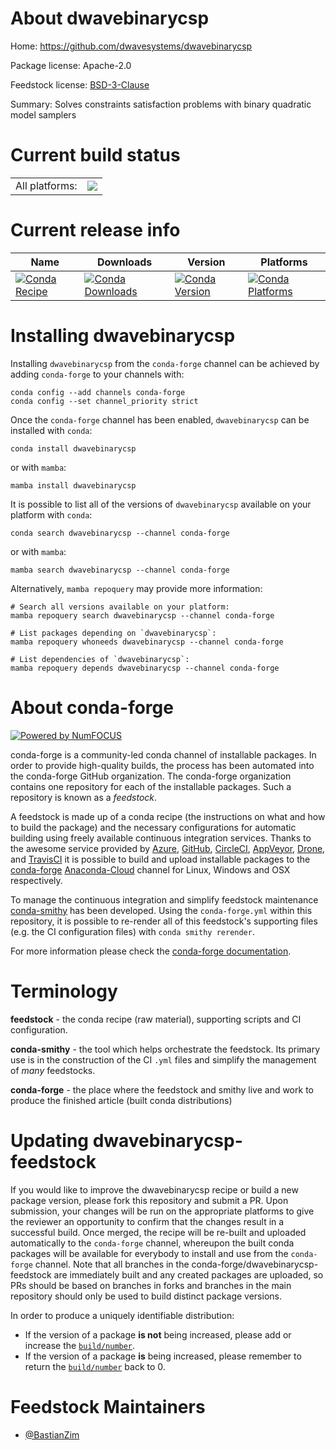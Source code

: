 About dwavebinarycsp
====================

Home: https://github.com/dwavesystems/dwavebinarycsp

Package license: Apache-2.0

Feedstock license: [BSD-3-Clause](https://github.com/conda-forge/dwavebinarycsp-feedstock/blob/main/LICENSE.txt)

Summary: Solves constraints satisfaction problems with binary quadratic model samplers

Current build status
====================


<table><tr><td>All platforms:</td>
    <td>
      <a href="https://dev.azure.com/conda-forge/feedstock-builds/_build/latest?definitionId=15713&branchName=main">
        <img src="https://dev.azure.com/conda-forge/feedstock-builds/_apis/build/status/dwavebinarycsp-feedstock?branchName=main">
      </a>
    </td>
  </tr>
</table>

Current release info
====================

| Name | Downloads | Version | Platforms |
| --- | --- | --- | --- |
| [![Conda Recipe](https://img.shields.io/badge/recipe-dwavebinarycsp-green.svg)](https://anaconda.org/conda-forge/dwavebinarycsp) | [![Conda Downloads](https://img.shields.io/conda/dn/conda-forge/dwavebinarycsp.svg)](https://anaconda.org/conda-forge/dwavebinarycsp) | [![Conda Version](https://img.shields.io/conda/vn/conda-forge/dwavebinarycsp.svg)](https://anaconda.org/conda-forge/dwavebinarycsp) | [![Conda Platforms](https://img.shields.io/conda/pn/conda-forge/dwavebinarycsp.svg)](https://anaconda.org/conda-forge/dwavebinarycsp) |

Installing dwavebinarycsp
=========================

Installing `dwavebinarycsp` from the `conda-forge` channel can be achieved by adding `conda-forge` to your channels with:

```
conda config --add channels conda-forge
conda config --set channel_priority strict
```

Once the `conda-forge` channel has been enabled, `dwavebinarycsp` can be installed with `conda`:

```
conda install dwavebinarycsp
```

or with `mamba`:

```
mamba install dwavebinarycsp
```

It is possible to list all of the versions of `dwavebinarycsp` available on your platform with `conda`:

```
conda search dwavebinarycsp --channel conda-forge
```

or with `mamba`:

```
mamba search dwavebinarycsp --channel conda-forge
```

Alternatively, `mamba repoquery` may provide more information:

```
# Search all versions available on your platform:
mamba repoquery search dwavebinarycsp --channel conda-forge

# List packages depending on `dwavebinarycsp`:
mamba repoquery whoneeds dwavebinarycsp --channel conda-forge

# List dependencies of `dwavebinarycsp`:
mamba repoquery depends dwavebinarycsp --channel conda-forge
```


About conda-forge
=================

[![Powered by
NumFOCUS](https://img.shields.io/badge/powered%20by-NumFOCUS-orange.svg?style=flat&colorA=E1523D&colorB=007D8A)](https://numfocus.org)

conda-forge is a community-led conda channel of installable packages.
In order to provide high-quality builds, the process has been automated into the
conda-forge GitHub organization. The conda-forge organization contains one repository
for each of the installable packages. Such a repository is known as a *feedstock*.

A feedstock is made up of a conda recipe (the instructions on what and how to build
the package) and the necessary configurations for automatic building using freely
available continuous integration services. Thanks to the awesome service provided by
[Azure](https://azure.microsoft.com/en-us/services/devops/), [GitHub](https://github.com/),
[CircleCI](https://circleci.com/), [AppVeyor](https://www.appveyor.com/),
[Drone](https://cloud.drone.io/welcome), and [TravisCI](https://travis-ci.com/)
it is possible to build and upload installable packages to the
[conda-forge](https://anaconda.org/conda-forge) [Anaconda-Cloud](https://anaconda.org/)
channel for Linux, Windows and OSX respectively.

To manage the continuous integration and simplify feedstock maintenance
[conda-smithy](https://github.com/conda-forge/conda-smithy) has been developed.
Using the ``conda-forge.yml`` within this repository, it is possible to re-render all of
this feedstock's supporting files (e.g. the CI configuration files) with ``conda smithy rerender``.

For more information please check the [conda-forge documentation](https://conda-forge.org/docs/).

Terminology
===========

**feedstock** - the conda recipe (raw material), supporting scripts and CI configuration.

**conda-smithy** - the tool which helps orchestrate the feedstock.
                   Its primary use is in the construction of the CI ``.yml`` files
                   and simplify the management of *many* feedstocks.

**conda-forge** - the place where the feedstock and smithy live and work to
                  produce the finished article (built conda distributions)


Updating dwavebinarycsp-feedstock
=================================

If you would like to improve the dwavebinarycsp recipe or build a new
package version, please fork this repository and submit a PR. Upon submission,
your changes will be run on the appropriate platforms to give the reviewer an
opportunity to confirm that the changes result in a successful build. Once
merged, the recipe will be re-built and uploaded automatically to the
`conda-forge` channel, whereupon the built conda packages will be available for
everybody to install and use from the `conda-forge` channel.
Note that all branches in the conda-forge/dwavebinarycsp-feedstock are
immediately built and any created packages are uploaded, so PRs should be based
on branches in forks and branches in the main repository should only be used to
build distinct package versions.

In order to produce a uniquely identifiable distribution:
 * If the version of a package **is not** being increased, please add or increase
   the [``build/number``](https://docs.conda.io/projects/conda-build/en/latest/resources/define-metadata.html#build-number-and-string).
 * If the version of a package **is** being increased, please remember to return
   the [``build/number``](https://docs.conda.io/projects/conda-build/en/latest/resources/define-metadata.html#build-number-and-string)
   back to 0.

Feedstock Maintainers
=====================

* [@BastianZim](https://github.com/BastianZim/)

